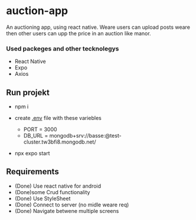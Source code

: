 # auction-app

An auctioning app, using react native. Weare users can upload posts weare then other users can upp the price in an auction like manor.

### Used packeges and other tecknolegys

- React Native
- Expo
- Axios

## Run projekt

- npm i
- create <ins>.env</ins> file with these variebles

  - PORT = 3000
  - DB_URL = mongodb+srv://basse:<Password>@test-cluster.tw3bfi8.mongodb.net/

- npx expo start

## Requirements

- (Done) Use react native for android
- (Done)some Crud functionality
- (Done) Use StyleSheet
- (Done) Connect to server (no midle weare req)
- (Done) Navigate betwene multiple screens
